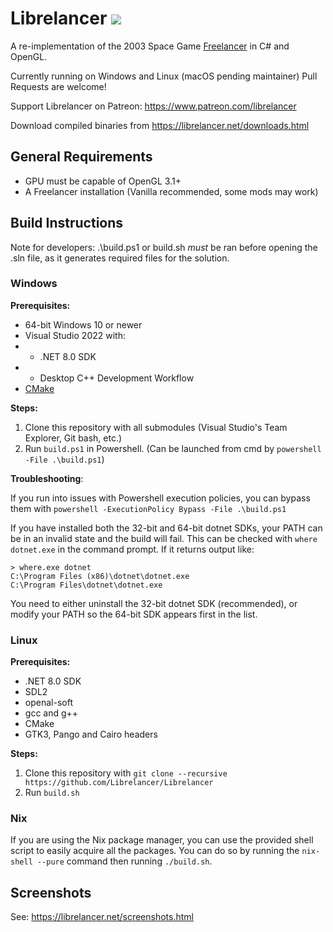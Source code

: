 # Librelancer [![](https://img.shields.io/badge/chat-on%20discord-green.svg)](https://discord.gg/QW2vzxx)
A re-implementation of the 2003 Space Game [Freelancer](https://en.wikipedia.org/wiki/Freelancer_(video_game)) in C# and OpenGL.

Currently running on Windows and Linux (macOS pending maintainer)
Pull Requests are welcome!

Support Librelancer on Patreon: https://www.patreon.com/librelancer


Download compiled binaries from https://librelancer.net/downloads.html

## General Requirements
* GPU must be capable of OpenGL 3.1+
* A Freelancer installation (Vanilla recommended, some mods may work)

## Build Instructions

Note for developers: .\build.ps1 or build.sh _must_ be ran before opening the .sln file, as it generates required files for the solution.

### Windows
**Prerequisites:**

* 64-bit Windows 10 or newer
* Visual Studio 2022 with:
* * .NET 8.0 SDK
* *  Desktop C++ Development Workflow
* [CMake](https://cmake.org/)

**Steps:**

1. Clone this repository with all submodules (Visual Studio's Team Explorer, Git bash, etc.)
2. Run `build.ps1` in Powershell. (Can be launched from cmd by `powershell -File .\build.ps1`)

**Troubleshooting**:

If you run into issues with Powershell execution policies, you can bypass them with `powershell -ExecutionPolicy Bypass -File .\build.ps1`

If you have installed both the 32-bit and 64-bit dotnet SDKs, your PATH can be in an invalid state and the build will fail.
This can be checked with `where dotnet.exe` in the command prompt. If it returns output like:

```
> where.exe dotnet
C:\Program Files (x86)\dotnet\dotnet.exe
C:\Program Files\dotnet\dotnet.exe
```

You need to either uninstall the 32-bit dotnet SDK (recommended), or modify your PATH so the 64-bit SDK appears first in the list.

### Linux

**Prerequisites:**

* .NET 8.0 SDK
* SDL2
* openal-soft
* gcc and g++
* CMake
* GTK3, Pango and Cairo headers


**Steps:**

1. Clone this repository with `git clone --recursive https://github.com/Librelancer/Librelancer`
2. Run `build.sh`

### Nix

If you are using the Nix package manager, you can use the provided shell script to easily acquire all the packages. You can do so by running the `nix-shell --pure` command then running `./build.sh`.

## Screenshots
See: https://librelancer.net/screenshots.html
